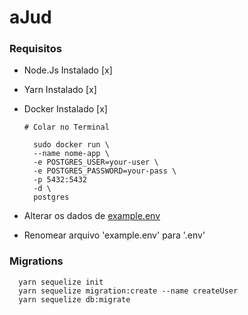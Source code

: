 # aJud

### Requisitos

- Node.Js Instalado [x]
- Yarn Instalado [x]

- Docker Instalado [x]

  ```
  # Colar no Terminal

    sudo docker run \
    --name nome-app \
    -e POSTGRES_USER=your-user \
    -e POSTGRES_PASSWORD=your-pass \
    -p 5432:5432
    -d \
    postgres
  ```

- Alterar os dados de <a href="#">example.env</a>
- Renomear arquivo 'example.env' para '.env'


### Migrations

```
  yarn sequelize init
  yarn sequelize migration:create --name createUser
  yarn sequelize db:migrate
```
